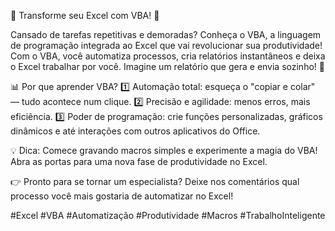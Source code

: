 🚀 Transforme seu Excel com VBA! 🚀

Cansado de tarefas repetitivas e demoradas? Conheça o VBA, a linguagem de programação integrada ao Excel que vai revolucionar sua produtividade! Com o VBA, você automatiza processos, cria relatórios instantâneos e deixa o Excel trabalhar por você. Imagine um relatório que gera e envia sozinho! 🌟

📊 Por que aprender VBA? 1️⃣ Automação total: esqueça o "copiar e colar" — tudo acontece num clique. 2️⃣ Precisão e agilidade: menos erros, mais eficiência. 3️⃣ Poder de programação: crie funções personalizadas, gráficos dinâmicos e até interações com outros aplicativos do Office.

💡 Dica: Comece gravando macros simples e experimente a magia do VBA! Abra as portas para uma nova fase de produtividade no Excel.

👉 Pronto para se tornar um especialista? Deixe nos comentários qual processo você mais gostaria de automatizar no Excel!

#Excel #VBA #Automatização #Produtividade #Macros #TrabalhoInteligente

